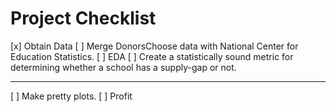 Project Checklist
===

[x] Obtain Data
[ ] Merge DonorsChoose data with National Center for Education Statistics.
[ ] EDA
[ ] Create a statistically sound metric for determining whether a school has a supply-gap or not.

___

[ ] Make pretty plots.
[ ] Profit
